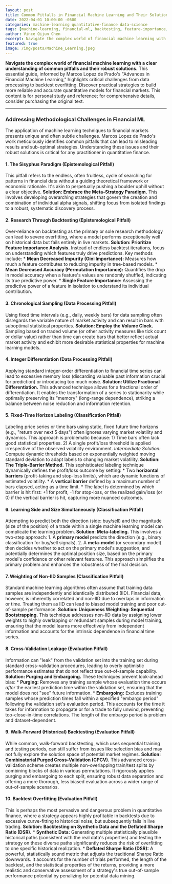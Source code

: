 ```yaml
---
layout: post
title: Common Pitfalls in Financial Machine Learning and Their Solutions
date: 2022-04-01 10:00:00 -0500
categories: machine-learning quantitative-finance data-science
tags: [machine-learning, financial-ml, backtesting, feature-importance, data-science, pitfalls, quantitative-analysis]
author: Vince Qijun Chen
excerpt: Navigate the complex world of financial machine learning with a clear understanding of common pitfalls and their robust solutions.
featured: true
image: /img/posts/Machine_Learning.jpeg
---
```


**Navigate the complex world of financial machine learning with a clear understanding of common pitfalls and their robust solutions.** This essential guide, informed by Marcos Lopez de Prado's "Advances in Financial Machine Learning," highlights critical challenges from data processing to backtest overfitting. Discover practical strategies to build more reliable and accurate quantitative models for financial markets. This content is for personal study and reference; for comprehensive details, consider purchasing the original text.

---

### Addressing Methodological Challenges in Financial ML

The application of machine learning techniques to financial markets presents unique and often subtle challenges. Marcos Lopez de Prado's work meticulously identifies common pitfalls that can lead to misleading results and sub-optimal strategies. Understanding these issues and their robust solutions is critical for any practitioner in quantitative finance.

#### 1. The Sisyphus Paradigm (Epistemological Pitfall)
This pitfall refers to the endless, often fruitless, cycle of searching for patterns in financial data without a guiding theoretical framework or economic rationale. It's akin to perpetually pushing a boulder uphill without a clear objective.
**Solution: Embrace the Meta-Strategy Paradigm.** This involves developing overarching strategies that govern the creation and combination of individual alpha signals, shifting focus from isolated findings to a robust, systematic discovery process.

#### 2. Research Through Backtesting (Epistemological Pitfall)
Over-reliance on backtesting as the primary or sole research methodology can lead to severe overfitting, where a model performs exceptionally well on historical data but fails entirely in live markets.
**Solution: Prioritize Feature Importance Analysis.** Instead of endless backtest iterations, focus on understanding which features truly drive predictions. Key methods include:
    * **Mean Decreased Impurity (Gini Importance):** Measures how much a feature contributes to reducing impurity in tree-based models.
    * **Mean Decreased Accuracy (Permutation Importance):** Quantifies the drop in model accuracy when a feature's values are randomly shuffled, indicating its true predictive power.
    * **Single Feature Importance:** Assessing the predictive power of a feature in isolation to understand its individual contribution.

#### 3. Chronological Sampling (Data Processing Pitfall)
Using fixed time intervals (e.g., daily, weekly bars) for data sampling often disregards the variable nature of market activity and can result in bars with suboptimal statistical properties.
**Solution: Employ the Volume Clock.** Sampling based on traded volume (or other activity measures like tick count or dollar value) rather than time can create bars that better reflect actual market activity and exhibit more desirable statistical properties for machine learning models.

#### 4. Integer Differentiation (Data Processing Pitfall)
Applying standard integer-order differentiation to financial time series can lead to excessive memory loss (discarding valuable past information crucial for prediction) or introducing too much noise.
**Solution: Utilize Fractional Differentiation.** This advanced technique allows for a fractional order of differentiation. It enables the transformation of a series to stationarity while optimally preserving its "memory" (long-range dependence), striking a balance between noise reduction and information retention.

#### 5. Fixed-Time Horizon Labeling (Classification Pitfall)
Labeling price series or time bars using static, fixed future time horizons (e.g., "return over next 5 days") often ignores varying market volatility and dynamics. This approach is problematic because: 1) Time bars often lack good statistical properties. 2) A single profit/loss threshold is applied irrespective of the observed volatility environment.
*Intermediate Solution:* Compute dynamic thresholds based on exponentially weighted moving standard deviation to adapt labels to changing market volatility.
**Solution: The Triple-Barrier Method.** This sophisticated labeling technique dynamically defines the profit/loss outcome by setting:
    * Two **horizontal barriers** (profit-taking and stop-loss limits), which are dynamic functions of estimated volatility.
    * A **vertical barrier** defined by a maximum number of bars elapsed, acting as a time limit.
    * The label is determined by which barrier is hit first: +1 for profit, -1 for stop-loss, or the realized gain/loss (or 0) if the vertical barrier is hit, capturing more nuanced outcomes.

#### 6. Learning Side and Size Simultaneously (Classification Pitfall)
Attempting to predict both the direction (side: buy/sell) and the magnitude (size of the position) of a trade within a single machine learning model can complicate the learning problem.
**Solution: Meta-labeling.** This involves a two-step approach:
    1.  A **primary model** predicts the direction (e.g., binary classification for buy/sell signals).
    2.  A **meta-model** (or secondary model) then decides whether to act on the primary model's suggestion, and potentially determines the optimal position size, based on the primary model's confidence or other relevant features. This approach simplifies the primary problem and enhances the robustness of the final decision.

#### 7. Weighting of Non-IID Samples (Classification Pitfall)
Standard machine learning algorithms often assume that training data samples are independently and identically distributed (IID). Financial data, however, is inherently correlated and non-IID due to overlaps in information or time. Treating them as IID can lead to biased model training and poor out-of-sample performance.
**Solution: Uniqueness Weighting: Sequential Bootstrapping.** This technique addresses non-IID data by assigning lower weights to highly overlapping or redundant samples during model training, ensuring that the model learns more effectively from independent information and accounts for the intrinsic dependence in financial time series.

#### 8. Cross-Validation Leakage (Evaluation Pitfall)
Information can "leak" from the validation set into the training set during standard cross-validation procedures, leading to overly optimistic performance estimates that do not reflect true out-of-sample capability.
**Solution: Purging and Embargoing.** These techniques prevent look-ahead bias:
    * **Purging:** Removes any training sample whose evaluation time occurs *after* the earliest prediction time within the validation set, ensuring that the model does not "see" future information.
    * **Embargoing:** Excludes training samples whose prediction times fall within a specified "embargo period" following the validation set's evaluation period. This accounts for the time it takes for information to propagate or for a trade to fully unwind, preventing too-close-in-time correlations. The length of the embargo period is problem and dataset-dependent.

#### 9. Walk-Forward (Historical) Backtesting (Evaluation Pitfall)
While common, walk-forward backtesting, which uses sequential training and testing periods, can still suffer from issues like selection bias and may not fully explore the solution space of potential market regimes.
**Solution: Combinatorial Purged Cross-Validation (CPCV).** This advanced cross-validation scheme creates multiple non-overlapping train/test splits by combining blocks of data in various permutations. It rigorously applies purging and embargoing to each split, ensuring robust data separation and offering a more thorough, less biased evaluation across a wider range of out-of-sample scenarios.

#### 10. Backtest Overfitting (Evaluation Pitfall)
This is perhaps the most pervasive and dangerous problem in quantitative finance, where a strategy appears highly profitable in backtests due to excessive curve-fitting to historical noise, but subsequently fails in live trading.
**Solution: Backtesting on Synthetic Data and the Deflated Sharpe Ratio (DSR).**
    * **Synthetic Data:** Generating multiple statistically plausible historical paths (consistent with the real data's properties) and testing the strategy on these diverse paths significantly reduces the risk of overfitting to one specific historical realization.
    * **Deflated Sharpe Ratio (DSR):** A powerful, statistically sound metric that adjusts the traditional Sharpe Ratio downwards. It accounts for the number of trials performed, the length of the backtest, and the statistical properties of the returns, providing a more realistic and conservative assessment of a strategy's true out-of-sample performance potential by penalizing for potential data mining.

